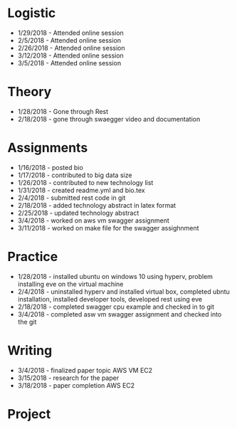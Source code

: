# Logistic
* 1/29/2018 - Attended online session
* 2/5/2018 - Attended online session
* 2/26/2018 - Attended online session
* 3/12/2018 - Attended online session
* 3/5/2018 - Attended online session

# Theory
* 1/28/2018 - Gone through Rest
* 2/18/2018 - gone through swaegger video and documentation

# Assignments
* 1/16/2018 - posted bio
* 1/17/2018 - contributed to big data size
* 1/26/2018 - contributed to new technology list
* 1/31/2018 - created readme.yml and bio.tex
* 2/4/2018 - submitted rest code in git
* 2/18/2018 - added technology abstract in latex format
* 2/25/2018 - updated technology abstract
* 3/4/2018 - worked on aws vm swagger assignment
* 3/11/2018 - worked on make file for the swagger assighnment

# Practice
* 1/28/2018 - installed ubuntu on windows 10 using hyperv, problem installing eve on the virtual machine
* 2/4/2018 - uninstalled hyperv and installed virtual box, completed ubntu installation, installed developer tools, developed rest using eve
* 2/18/2018 - completed swagger cpu example and checked in to git
* 3/4/2018 - completed asw vm swagger assignment and checked into the git

# Writing
* 3/4/2018 - finalized paper topic AWS VM EC2
* 3/15/2018 - research for the paper
* 3/18/2018 - paper completion AWS EC2 

# Project

